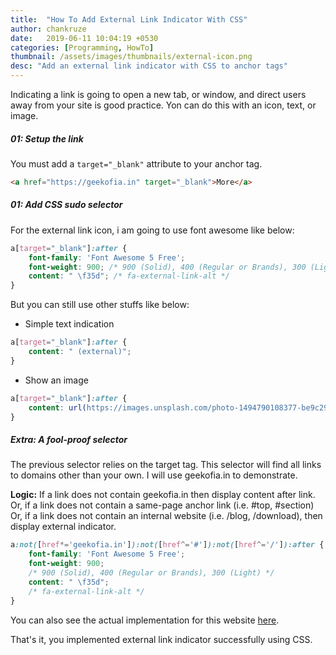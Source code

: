 ```yaml
---
title:  "How To Add External Link Indicator With CSS"
author: chankruze
date:   2019-06-11 10:04:19 +0530
categories: [Programming, HowTo]
thumbnail: /assets/images/thumbnails/external-icon.png
desc: "Add an external link indicator with CSS to anchor tags"
---
```

Indicating a link is going to open a new tab, or window, and direct users away from your site is good practice. Yon can do this with an icon, text, or image.

##### 01: Setup the link

You must add a `target="_blank"` attribute to your anchor tag.

```html
<a href="https://geekofia.in" target="_blank">More</a>
```

##### 01: Add CSS sudo selector

For the external link icon, i am going to use font awesome like below:

```css
a[target="_blank"]:after {
    font-family: 'Font Awesome 5 Free';
    font-weight: 900; /* 900 (Solid), 400 (Regular or Brands), 300 (Light) */
    content: " \f35d"; /* fa-external-link-alt */
}
```

But you can still use other stuffs like below:

- Simple text indication
```css
a[target="_blank"]:after {
    content: " (external)";
}
```

- Show an image
```css
a[target="_blank"]:after {
    content: url(https://images.unsplash.com/photo-1494790108377-be9c29b29330); /* A demo image from unsplash */
}
```

##### Extra: A fool-proof selector

The previous selector relies on the target tag. This selector will find all links to domains other than your own. I will use geekofia.in to demonstrate.

**Logic:** If a link does not contain geekofia.in then display content after link. Or, if a link does not contain a same-page anchor link (i.e. #top, #section) Or, if a link does not contain an internal website (i.e. /blog, /download), then display external indicator. 
```css
a:not([href*='geekofia.in']):not([href^='#']):not([href^='/']):after {
    font-family: 'Font Awesome 5 Free';
    font-weight: 900;
    /* 900 (Solid), 400 (Regular or Brands), 300 (Light) */
    content: " \f35d";
    /* fa-external-link-alt */
}
```

You can also see the actual implementation for this website [here]().

That's it, you implemented external link indicator successfully using CSS.